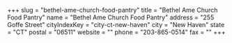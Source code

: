 +++
slug = "bethel-ame-church-food-pantry"
title = "Bethel Ame Church Food Pantry"
name = "Bethel Ame Church Food Pantry"
address = "255 Goffe Street"
cityIndexKey = "city-ct-new-haven"
city = "New Haven"
state = "CT"
postal = "06511"
website = ""
phone = "203-865-0514"
fax = ""
+++
